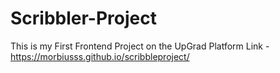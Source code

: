 # Scribbler-Project
This is my First Frontend Project on the UpGrad Platform
Link - https://morbiusss.github.io/scribbleproject/
